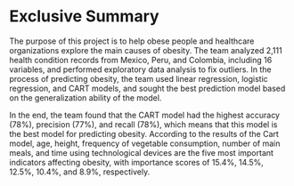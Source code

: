 # Exclusive Summary

The purpose of this project is to help obese people and healthcare organizations explore the main causes of obesity. The team analyzed 2,111 health condition records from Mexico, Peru, and Colombia, including 16 variables, and performed exploratory data analysis to fix outliers. In the process of predicting obesity, the team used linear regression, logistic regression, and CART models, and sought the best prediction model based on the generalization ability of the model. 

In the end, the team found that the CART model had the highest accuracy (78%), precision (77%), and recall (78%), which means that this model is the best model for predicting obesity. According to the results of the Cart model, age, height, frequency of vegetable consumption, number of main meals, and time using technological devices are the five most important indicators affecting obesity, with importance scores of 15.4%, 14.5%, 12.5%, 10.4%, and 8.9%, respectively.
